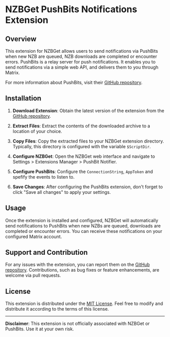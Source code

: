 # NZBGet PushBits Notifications Extension

## Overview

This extension for NZBGet allows users to send notifications via PushBits when new NZB are queued, NZB downloads are completed or encounter errors. PushBits is a relay server for push notifications. It enables you to send notifications via a simple web API, and delivers them to you through Matrix.

For more information about PushBits, visit their [GitHub repository](https://github.com/pushbits/server).

## Installation

1. **Download Extension**: Obtain the latest version of the extension from the [GitHub repository](https://github.com/Richy1989/nzbget-pushbits-notification).

2. **Extract Files**: Extract the contents of the downloaded archive to a location of your choice.

3. **Copy Files**: Copy the extracted files to your NZBGet extension directory. Typically, this directory is configured with the variable `$ScriptDir`.

4. **Configure NZBGet**: Open the NZBGet web interface and navigate to Settings > Extensions Manager > PushBit Notifier.

5. **Configure PushBits**: Configure the `ConnectionString`, `AppToken` and spefify the events to listen to. 

6. **Save Changes**: After configuring the PushBits extension, don't forget to click "Save all changes" to apply your settings.

## Usage

Once the extension is installed and configured, NZBGet will automatically send notifications to PushBits when new NZBs are queued, downloads are completed or encounter errors. You can receive these notifications on your configured Matrix account.

## Support and Contribution

For any issues with the extension, you can report them on the [GitHub repository](https://github.com/Richy1989/nzbget-pushbits-notification/issues). Contributions, such as bug fixes or feature enhancements, are welcome via pull requests.

## License

This extension is distributed under the [MIT License](MIT-LICENSE). Feel free to modify and distribute it according to the terms of this license.

---

**Disclaimer**: This extension is not officially associated with NZBGet or PushBits. Use it at your own risk.